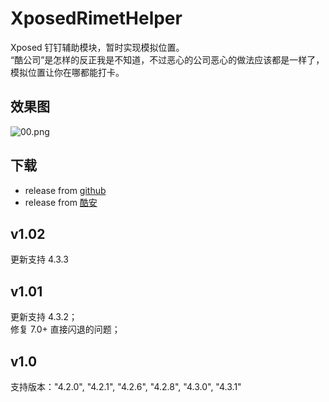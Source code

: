 # XposedRimetHelper
Xposed 钉钉辅助模块，暂时实现模拟位置。  
“酷公司”是怎样的反正我是不知道，不过恶心的公司恶心的做法应该都是一样了，模拟位置让你在哪都能打卡。 
## 效果图
![00.png](https://raw.githubusercontent.com/wuxiaosu/XposedRimetHelper/master/screenshots/00.png)
## 下载
- release from [github](https://github.com/wuxiaosu/XposedRimetHelper/releases) 
- release from [酷安](https://www.coolapk.com/apk/180336) 
## v1.02   
更新支持 4.3.3  
## v1.01   
更新支持 4.3.2；  
修复 7.0+ 直接闪退的问题；
## v1.0   
支持版本："4.2.0", "4.2.1", "4.2.6", "4.2.8", "4.3.0", "4.3.1"